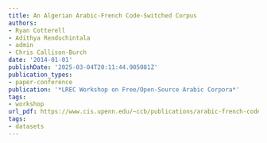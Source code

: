 ```yaml
---
title: An Algerian Arabic-French Code-Switched Corpus
authors:
- Ryan Cotterell
- Adithya Renduchintala
- admin
- Chris Callison-Burch
date: '2014-01-01'
publishDate: '2025-03-04T20:11:44.905081Z'
publication_types:
- paper-conference
publication: '*LREC Workshop on Free/Open-Source Arabic Corpora*'
tags:
- workshop
url_pdf: https://www.cis.upenn.edu/~ccb/publications/arabic-french-codeswitching.pdf
tags:
- datasets
---
```

